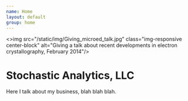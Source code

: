 ```yaml
---
name: Home
layout: default
group: home
---
```


<>img src="/static/img/Giving_microed_talk.jpg" class="img-responsive center-block" alt="Giving a talk about recent developments in electron crystallography, February 2014"/>

<h1 class="text-center">Stochastic Analytics, LLC</h1>

<p class="lead text-justify">
Here I talk about my business, blah blah blah.
</p>
